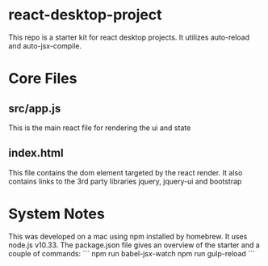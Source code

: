 # react-desktop-project
This repo is a starter kit for react desktop projects. It utilizes auto-reload and auto-jsx-compile. 
<h1>Core Files</h1>
<h2>src/app.js</h2>
This is the main react file for rendering the ui and state
<h2>index.html</h2>
This file contains the dom element targeted by the react render. It also contains links to the 3rd party libraries jquery, jquery-ui and bootstrap

<h1>System Notes</h1>
This was developed on a mac using npm installed by homebrew. It uses node.js v10.33. The package.json file gives an overview of the starter and a couple of commands:
```
npm run babel-jsx-watch
npm run gulp-reload
```

